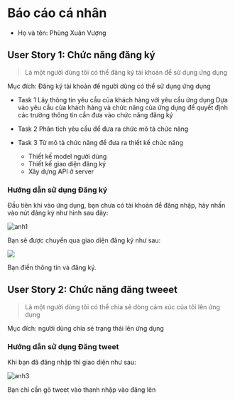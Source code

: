 # Báo cáo cá nhân

* Họ và tên: Phùng Xuân Vượng

## User Story 1: Chức năng đăng ký

> Là một người dùng tôi có thể đăng ký tài khoản để sử dụng ứng dụng

Mục đích: Đăng ký tài khoản để người dùng có thể sử dụng ứng dụng

* Task 1 Lây thông tin yêu cầu của khách hàng với yêu cầu ứng dụng
	Dựa vào yêu cầu của khách hàng và chức năng của ứng dụng để
	quyết định các trường thông tin cần đưa vào chức năng đăng ký

* Task 2 Phân tích yêu cầu để đưa ra chức mô tả chức năng
	
* Task 3 Từ mô tả chức năng để đưa ra thiết kế chức năng

	* Thiết kế model người dùng
	* Thiết kế giao diện đăng ký
	* Xây dựng API ở server


    
### Hướng dẫn sử dụng Đăng ký

Đầu tiên khi vào ứng dụng, bạn chưa có tài khoản để đăng nhập, hãy nhấn vào nút đăng ký như hình sau đây:

![anh1](https://i.imgur.com/YpBf6q4.png)

Bạn sẽ được chuyển qua giao diện đăng ký như sau:

![](https://i.imgur.com/c8qJr2d.png)

Bạn điền thông tin và đăng ký.


## User Story 2: Chức năng đăng tweeet

> Là một người dùng tôi có thể chia sẻ dòng cảm xúc của tôi lên ứng dụng

 Mục đích: người dùng chia sẻ trạng thái lên ứng dụng

### Hướng dẫn sử dụng Đăng tweet

Khi bạn đã đăng nhập thì giao diện như sau:

![anh3](https://i.imgur.com/b3iRXti.png)

Bạn chỉ cần gõ tweet vào thanh nhập vào đăng lên

